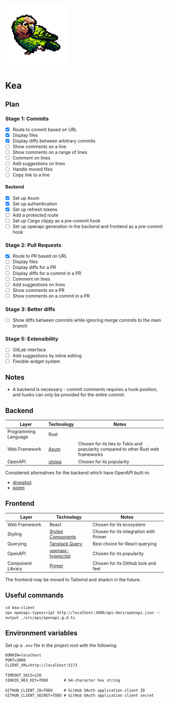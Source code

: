 <img src="./public/kea.png" width="200" height="200" alt="Kea logo">

# Kea

## Plan

### Stage 1: Commits

- [x] Route to commit based on URL
- [x] Display files
- [x] Display diffs between arbitrary commits
- [ ] Show comments on a line
- [ ] Show comments on a range of lines
- [ ] Comment on lines
- [ ] Add suggestions on lines
- [ ] Handle moved files
- [ ] Copy link to a line

#### Backend

- [x] Set up Axum
- [x] Set up authentication
- [x] Set up refresh tokens
- [ ] Add a protected route
- [ ] Set up Cargo clippy as a pre-commit hook
- [ ] Set up openapi generation in the backend and frontend as a pre-commit hook

### Stage 2: Pull Requests

- [x] Route to PR based on URL
- [ ] Display files
- [ ] Display diffs for a PR
- [ ] Display diffs for a commit in a PR
- [ ] Comment on lines
- [ ] Add suggestions on lines
- [ ] Show comments on a PR
- [ ] Show comments on a commit in a PR

### Stage 3: Better diffs

- [ ] Show diffs between commits while ignoring merge commits to the main branch

### Stage 5: Extensibility

- [ ] GitLab interface
- [ ] Add suggestions by inline editing
- [ ] Flexible widget system

## Notes

- A backend is necessary - commit comments requires a hunk position, and hunks can only be provided for the entire commit.

## Backend

| Layer                | Technology                                                                   | Notes                                                                             |
| -------------------- | ---------------------------------------------------------------------------- | --------------------------------------------------------------------------------- |
| Programming Language | Rust                                                                         |                                                                                   |
| Web Framework        | [Axum](https://github.com/tokio-rs/axum)                                     | Chosen for its ties to Tokio and popularity compared to other Rust web frameworks |
| OpenAPI              | [utoipa](https://github.com/juhaku/utoipa/blob/master/utoipa-axum/README.md) | Chosen for its popularity                                                         |

Considered alternatives for the backend which have OpenAPI built-in:

- [dropshot](https://github.com/oxidecomputer/dropshot)
- [poem](https://github.com/poem-web/poem)

## Frontend

| Layer             | Technology                                                             | Notes                                  |
| ----------------- | ---------------------------------------------------------------------- | -------------------------------------- |
| Web Framework     | React                                                                  | Chosen for its ecosystem               |
| Styling           | [Styled Components](https://styled-components.com/)                    | Chosen for its integration with Primer |
| Querying          | [Tanstack Query](https://tanstack.com/query/latest/docs/)              | Best choice for React querying         |
| OpenAPI           | [openapi-typescript](https://github.com/openapi-ts/openapi-typescript) | Chosen for its popularity              |
| Component Library | [Primer](https://primer.style/components/)                             | Chosen for its GitHub look and feel    |

The frontend may be moved to Tailwind and shadcn in the future.

## Useful commands

```shell
cd kea-client
npx openapi-typescript http://localhost:3000/api-docs/openapi.json --output ./src/api/openapi.g.d.ts
```

## Environment variables

Set up a `.env` file in the project root with the following:

```env
DOMAIN=localhost
PORT=3000
CLIENT_URL=http://localhost:5173

TIMEOUT_SECS=120
COOKIE_HEX_KEY=TODO       # 64-character hex string

GITHUB_CLIENT_ID=TODO     # GitHub OAuth application client ID
GITHUB_CLIENT_SECRET=TODO # GitHub OAuth application client secret
```
